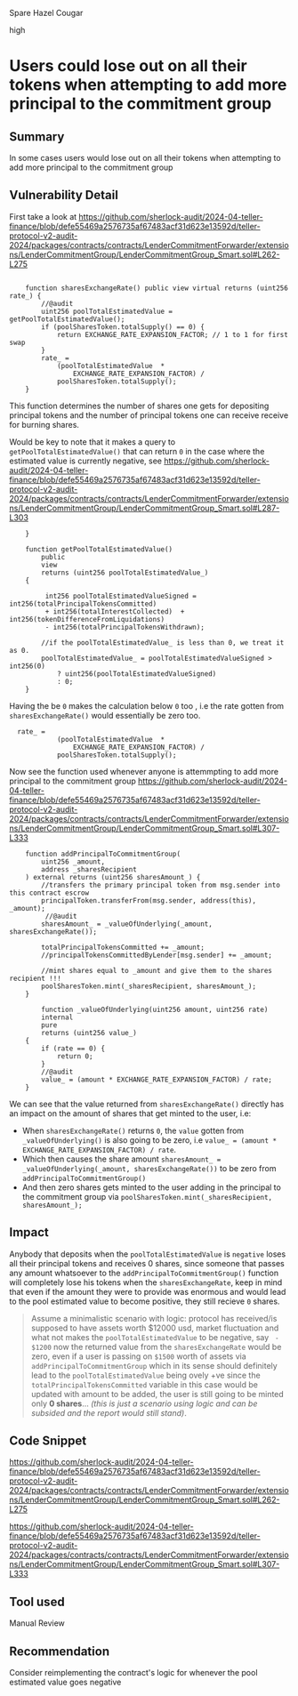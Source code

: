 Spare Hazel Cougar

high

# Users could lose out on all their tokens when attempting to add more principal to the commitment group

## Summary

In some cases users would lose out on all their tokens when attempting to add more principal to the commitment group

## Vulnerability Detail

First take a look at https://github.com/sherlock-audit/2024-04-teller-finance/blob/defe55469a2576735af67483acf31d623e13592d/teller-protocol-v2-audit-2024/packages/contracts/contracts/LenderCommitmentForwarder/extensions/LenderCommitmentGroup/LenderCommitmentGroup_Smart.sol#L262-L275

```solidity

    function sharesExchangeRate() public view virtual returns (uint256 rate_) {
        //@audit
        uint256 poolTotalEstimatedValue = getPoolTotalEstimatedValue();
        if (poolSharesToken.totalSupply() == 0) {
            return EXCHANGE_RATE_EXPANSION_FACTOR; // 1 to 1 for first swap
        }
        rate_ =
            (poolTotalEstimatedValue  *
                EXCHANGE_RATE_EXPANSION_FACTOR) /
            poolSharesToken.totalSupply();
    }
```

This function determines the number of shares one gets for depositing principal tokens and the number of principal tokens one can receive receive for burning shares.

Would be key to note that it makes a query to ` getPoolTotalEstimatedValue()` that can return `0` in the case where the estimated value is currently negative, see https://github.com/sherlock-audit/2024-04-teller-finance/blob/defe55469a2576735af67483acf31d623e13592d/teller-protocol-v2-audit-2024/packages/contracts/contracts/LenderCommitmentForwarder/extensions/LenderCommitmentGroup/LenderCommitmentGroup_Smart.sol#L287-L303

```solidity
    }

    function getPoolTotalEstimatedValue()
        public
        view
        returns (uint256 poolTotalEstimatedValue_)
    {

         int256 poolTotalEstimatedValueSigned = int256(totalPrincipalTokensCommitted)
         + int256(totalInterestCollected)  + int256(tokenDifferenceFromLiquidations)
         - int256(totalPrincipalTokensWithdrawn);

        //if the poolTotalEstimatedValue_ is less than 0, we treat it as 0.
        poolTotalEstimatedValue_ = poolTotalEstimatedValueSigned > int256(0)
            ? uint256(poolTotalEstimatedValueSigned)
            : 0;
    }
```

Having the be `0` makes the calculation below `0` too , i.e the rate gotten from `sharesExchangeRate()` would essentially be zero too.

```solidity
  rate_ =
            (poolTotalEstimatedValue  *
                EXCHANGE_RATE_EXPANSION_FACTOR) /
            poolSharesToken.totalSupply();
```

Now see the function used whenever anyone is attemmpting to add more principal to the commitment group https://github.com/sherlock-audit/2024-04-teller-finance/blob/defe55469a2576735af67483acf31d623e13592d/teller-protocol-v2-audit-2024/packages/contracts/contracts/LenderCommitmentForwarder/extensions/LenderCommitmentGroup/LenderCommitmentGroup_Smart.sol#L307-L333

```solidity
    function addPrincipalToCommitmentGroup(
        uint256 _amount,
        address _sharesRecipient
    ) external returns (uint256 sharesAmount_) {
        //transfers the primary principal token from msg.sender into this contract escrow
        principalToken.transferFrom(msg.sender, address(this), _amount);
         //@audit
        sharesAmount_ = _valueOfUnderlying(_amount, sharesExchangeRate());

        totalPrincipalTokensCommitted += _amount;
        //principalTokensCommittedByLender[msg.sender] += _amount;

        //mint shares equal to _amount and give them to the shares recipient !!!
        poolSharesToken.mint(_sharesRecipient, sharesAmount_);
    }

        function _valueOfUnderlying(uint256 amount, uint256 rate)
        internal
        pure
        returns (uint256 value_)
    {
        if (rate == 0) {
            return 0;
        }
        //@audit
        value_ = (amount * EXCHANGE_RATE_EXPANSION_FACTOR) / rate;
    }
```

We can see that the value returned from `sharesExchangeRate()` directly has an impact on the amount of shares that get minted to the user, i.e:

- When `sharesExchangeRate()` returns `0`, the `value` gotten from `_valueOfUnderlying()` is also going to be zero, i.e `value_ = (amount * EXCHANGE_RATE_EXPANSION_FACTOR) / rate`.
- Which then causes the share amount `sharesAmount_ = _valueOfUnderlying(_amount, sharesExchangeRate())` to be zero from `addPrincipalToCommitmentGroup()`
- And then zero shares gets minted to the user adding in the principal to the commitment group via `poolSharesToken.mint(_sharesRecipient, sharesAmount_);`

## Impact

Anybody that deposits when the `poolTotalEstimatedValue` is `negative` loses all their principal tokens and receives 0 shares, since someone that passes any amount whatsoever to the `addPrincipalToCommitmentGroup()` function will completely lose his tokens when the `sharesExchangeRate`, keep in mind that even if the amount they were to provide was enormous and would lead to the pool estimated value to become positive, they still recieve `0` shares.

> Assume a minimalistic scenario with logic: protocol has received/is supposed to have assets worth $12000 usd, market fluctuation and what not makes the `poolTotalEstimatedValue` to be negative, say ` - $1200` now the returned value from the `sharesExchangeRate` would be zero, even if a user is passing on `$1500` worth of assets via `addPrincipalToCommitmentGroup` which in its sense should definitely lead to the `poolTotalEstimatedValue` being ovely +ve since the `totalPrincipalTokensCommitted` variable in this case would be updated with amount to be added, the user is still going to be minted only **0 shares**... _(this is just a scenario using logic and can be subsided and the report would still stand)_.

## Code Snippet

https://github.com/sherlock-audit/2024-04-teller-finance/blob/defe55469a2576735af67483acf31d623e13592d/teller-protocol-v2-audit-2024/packages/contracts/contracts/LenderCommitmentForwarder/extensions/LenderCommitmentGroup/LenderCommitmentGroup_Smart.sol#L262-L275

https://github.com/sherlock-audit/2024-04-teller-finance/blob/defe55469a2576735af67483acf31d623e13592d/teller-protocol-v2-audit-2024/packages/contracts/contracts/LenderCommitmentForwarder/extensions/LenderCommitmentGroup/LenderCommitmentGroup_Smart.sol#L307-L333

## Tool used

Manual Review

## Recommendation

Consider reimplementing the contract's logic for whenever the pool estimated value goes negative
